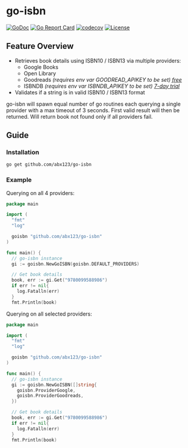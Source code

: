 # go-isbn

[![GoDoc](http://img.shields.io/badge/go-documentation-blue.svg?style=flat-square)](https://pkg.go.dev/github.com/abx123/go-isbn)
[![Go Report Card](https://goreportcard.com/badge/github.com/abx123/go-isbn?style=flat-square)](https://goreportcard.com/report/github.com/abx123/go-isbn)
[![codecov](https://codecov.io/gh/abx123/go-isbn/branch/master/graph/badge.svg?token=3ULNE4E232)](https://codecov.io/gh/abx123/go-isbn)
[![License](http://img.shields.io/badge/license-mit-blue.svg?style=flat-square)](https://raw.githubusercontent.com/abx123/go-isbn/master/LICENSE)

## Feature Overview

- Retrieves book details using ISBN10 / ISBN13 via multiple providers:
  - Google Books
  - Open Library
  - Goodreads _(requires env var GOODREAD_APIKEY to be set) [free](https://www.goodreads.com/api)_
  - ISBNDB _(requires env var ISBNDB_APIKEY to be set) [7-day trial](https://isbndb.com/isbn-database)_
- Validates if a string is in valid ISBN10 / ISBN13 format

go-isbn will spawn equal number of go routines each querying a single provider with a max timeout of 3 seconds. First valid result will then be returned. Will return book not found only if all providers fail.

## Guide

### Installation

```sh
go get github.com/abx123/go-isbn
```

### Example

Querying on all 4 providers:

```go
package main

import (
  "fmt"
  "log"

  goisbn "github.com/abx123/go-isbn"
)

func main() {
  // go-isbn instance
  gi := goisbn.NewGoISBN(goisbn.DEFAULT_PROVIDERS)

  // Get book details
  book, err := gi.Get("9780099588986")
  if err != nil{
    log.Fatalln(err)
  }
  fmt.Println(book)
```

Querying on all selected providers:

```go
package main

import (
  "fmt"
  "log"

  goisbn "github.com/abx123/go-isbn"
)

func main() {
  // go-isbn instance
  gi := goisbn.NewGoISBN([]string{
    goisbn.ProviderGoogle,
    goisbn.ProviderGoodreads,
  })

  // Get book details
  book, err := gi.Get("9780099588986")
  if err != nil{
    log.Fatalln(err)
  }
  fmt.Println(book)
```

